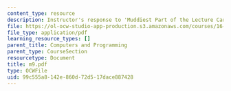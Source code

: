 ```yaml
---
content_type: resource
description: Instructor's response to 'Muddiest Part of the Lecture Cards'.
file: https://ol-ocw-studio-app-production.s3.amazonaws.com/courses/16-01-unified-engineering-i-ii-iii-iv-fall-2005-spring-2006/99c555a8142e860d72d517dace887428_m9.pdf
file_type: application/pdf
learning_resource_types: []
parent_title: Computers and Programming
parent_type: CourseSection
resourcetype: Document
title: m9.pdf
type: OCWFile
uid: 99c555a8-142e-860d-72d5-17dace887428
---
```

